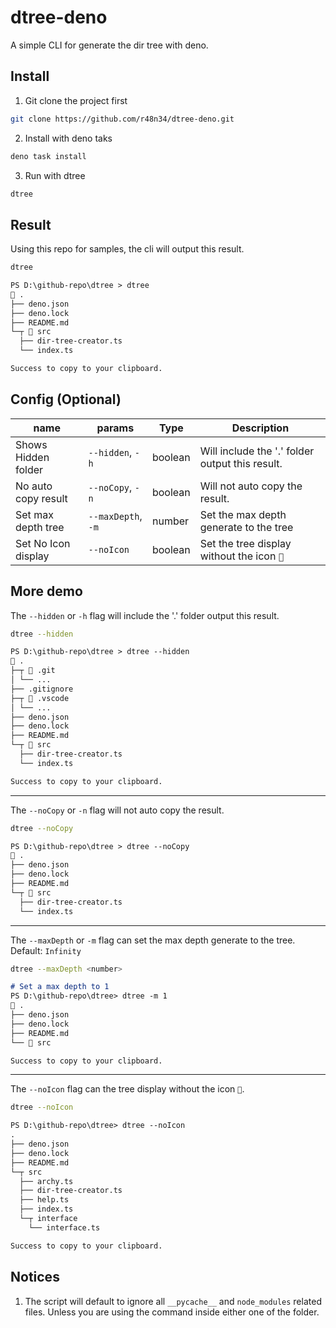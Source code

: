 # dtree-deno
A simple CLI for generate the dir tree with deno.

## Install
1. Git clone the project first
```bash
git clone https://github.com/r48n34/dtree-deno.git
```

2. Install with deno taks
```bash
deno task install
```

3. Run with dtree
```bash
dtree
```

## Result
Using this repo for samples, the cli will output this result.

```bash
dtree
```

```md
PS D:\github-repo\dtree > dtree
📂 .
├── deno.json
├── deno.lock
├── README.md
└─┬ 📂 src
  ├── dir-tree-creator.ts
  └── index.ts

Success to copy to your clipboard.
```

## Config (Optional)

| name                      | params             | Type    | Description                                     |
| ------------------------- | ------------------ | ------- | ----------------------------------------------- |
| Shows Hidden folder       | `--hidden`, `-h`   | boolean | Will include the '.' folder output this result. |
| No auto copy result       | `--noCopy`, `-n`   | boolean | Will not auto copy the result.                  |
| Set max depth tree        | `--maxDepth`, `-m` | number  | Set the max depth generate to the tree          |
| Set No Icon display       | `--noIcon`         | boolean | Set the tree display without the icon `📂`     |

## More demo

The `--hidden` or `-h` flag will include the '.' folder output this result.

```bash
dtree --hidden
```

```md
PS D:\github-repo\dtree > dtree --hidden
📂 .
├─┬ 📂 .git
│ └── ...
├── .gitignore
├─┬ 📂 .vscode
│ └── ...
├── deno.json
├── deno.lock
├── README.md
└─┬ 📂 src
  ├── dir-tree-creator.ts
  └── index.ts

Success to copy to your clipboard.
```

---

The `--noCopy` or `-n` flag will not auto copy the result.

```bash
dtree --noCopy
```

```md
PS D:\github-repo\dtree > dtree --noCopy
📂 .
├── deno.json
├── deno.lock
├── README.md
└─┬ 📂 src
  ├── dir-tree-creator.ts
  └── index.ts
```

---
The `--maxDepth` or `-m` flag can set the max depth generate to the tree.  
Default: `Infinity`
```bash
dtree --maxDepth <number>
```

```md
# Set a max depth to 1
PS D:\github-repo\dtree> dtree -m 1
📂 .
├── deno.json
├── deno.lock
├── README.md
└── 📂 src

Success to copy to your clipboard.
```

---

The `--noIcon` flag can the tree display without the icon `📂`.  

```bash
dtree --noIcon
```

```md
PS D:\github-repo\dtree> dtree --noIcon
.
├── deno.json
├── deno.lock
├── README.md
└─┬ src
  ├── archy.ts
  ├── dir-tree-creator.ts
  ├── help.ts
  ├── index.ts
  └─┬ interface
    └── interface.ts

Success to copy to your clipboard.
```

## Notices
1. The script will default to ignore all `__pycache__` and `node_modules` related files. Unless you are using the command inside either one of the folder.
